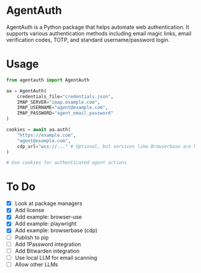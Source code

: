 # AgentAuth

AgentAuth is a Python package that helps automate web authentication. It supports various authentication methods including email magic links, email verification codes, TOTP, and standard username/password login.

# Usage

```python
from agentauth import AgentAuth

aa = AgentAuth(
    credentials_file="credentials.json",
    IMAP_SERVER="imap.example.com",
    IMAP_USERNAME="agent@example.com",
    IMAP_PASSWORD="agent_email_password"
)

cookies = await aa.auth(
    "https://example.com",
    "agent@example.com",
    cdp_url="wss://..." # Optional, but services like Browserbase are helpful to avoid bot detection
)

# Use cookies for authenticated agent actions
```

# To Do

- [x] Look at package managers
- [x] Add license
- [x] Add example: browser-use
- [x] Add example: playwright
- [x] Add example: browserbase (cdp)
- [ ] Publish to pip
- [ ] Add 1Password integration
- [ ] Add Bitwarden integration
- [ ] Use local LLM for email scanning
- [ ] Allow other LLMs

